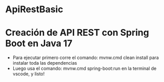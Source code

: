 # ApiRestBasic
# Creación de API REST con Spring Boot en Java 17
- Para ejecutar primero corre el comando: mvnw.cmd clean install para instalar toda las dependencias
- Luego usa el comando: mvnw.cmd spring-boot:run en la terminal de vscode, y listo!
